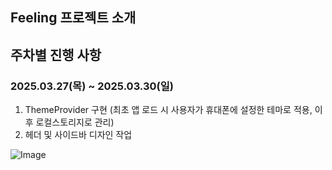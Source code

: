 ## Feeling 프로젝트 소개

## 주차별 진행 사항

### 2025.03.27(목) ~ 2025.03.30(일)

1. ThemeProvider 구현 (최초 앱 로드 시 사용자가 휴대폰에 설정한 테마로 적용, 이후 로컬스토리지로 관리)
2. 헤더 및 사이드바 디자인 작업

![Image](https://github-production-user-asset-6210df.s3.amazonaws.com/58878190/428312933-77ee4eed-771a-44e4-ab63-9cff4bd875e4.gif?X-Amz-Algorithm=AWS4-HMAC-SHA256&X-Amz-Credential=AKIAVCODYLSA53PQK4ZA%2F20250329%2Fus-east-1%2Fs3%2Faws4_request&X-Amz-Date=20250329T120238Z&X-Amz-Expires=300&X-Amz-Signature=493130297178f9c0924e1ac8bec01e01b136117acc05e4e23cd865763977491e&X-Amz-SignedHeaders=host)
